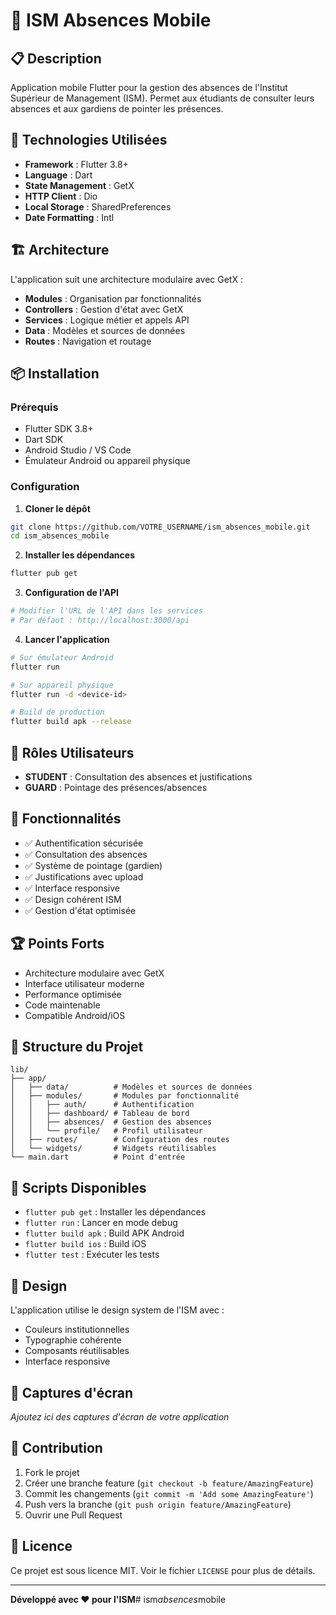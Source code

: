 # 📱 ISM Absences Mobile

## 📋 Description
Application mobile Flutter pour la gestion des absences de l'Institut Supérieur de Management (ISM). Permet aux étudiants de consulter leurs absences et aux gardiens de pointer les présences.

## 🚀 Technologies Utilisées
- **Framework** : Flutter 3.8+
- **Language** : Dart
- **State Management** : GetX
- **HTTP Client** : Dio
- **Local Storage** : SharedPreferences
- **Date Formatting** : Intl

## 🏗️ Architecture
L'application suit une architecture modulaire avec GetX :
- **Modules** : Organisation par fonctionnalités
- **Controllers** : Gestion d'état avec GetX
- **Services** : Logique métier et appels API
- **Data** : Modèles et sources de données
- **Routes** : Navigation et routage

## 📦 Installation

### Prérequis
- Flutter SDK 3.8+
- Dart SDK
- Android Studio / VS Code
- Émulateur Android ou appareil physique

### Configuration
1. **Cloner le dépôt**
```bash
git clone https://github.com/VOTRE_USERNAME/ism_absences_mobile.git
cd ism_absences_mobile
```

2. **Installer les dépendances**
```bash
flutter pub get
```

3. **Configuration de l'API**
```bash
# Modifier l'URL de l'API dans les services
# Par défaut : http://localhost:3000/api
```

4. **Lancer l'application**
```bash
# Sur émulateur Android
flutter run

# Sur appareil physique
flutter run -d <device-id>

# Build de production
flutter build apk --release
```

## 👥 Rôles Utilisateurs
- **STUDENT** : Consultation des absences et justifications
- **GUARD** : Pointage des présences/absences

## 📱 Fonctionnalités
- ✅ Authentification sécurisée
- ✅ Consultation des absences
- ✅ Système de pointage (gardien)
- ✅ Justifications avec upload
- ✅ Interface responsive
- ✅ Design cohérent ISM
- ✅ Gestion d'état optimisée

## 🏆 Points Forts
- Architecture modulaire avec GetX
- Interface utilisateur moderne
- Performance optimisée
- Code maintenable
- Compatible Android/iOS

## 📁 Structure du Projet
```
lib/
├── app/
│   ├── data/          # Modèles et sources de données
│   ├── modules/       # Modules par fonctionnalité
│   │   ├── auth/      # Authentification
│   │   ├── dashboard/ # Tableau de bord
│   │   ├── absences/  # Gestion des absences
│   │   └── profile/   # Profil utilisateur
│   ├── routes/        # Configuration des routes
│   └── widgets/       # Widgets réutilisables
└── main.dart          # Point d'entrée
```

## 🔧 Scripts Disponibles
- `flutter pub get` : Installer les dépendances
- `flutter run` : Lancer en mode debug
- `flutter build apk` : Build APK Android
- `flutter build ios` : Build iOS
- `flutter test` : Exécuter les tests

## 🎨 Design
L'application utilise le design system de l'ISM avec :
- Couleurs institutionnelles
- Typographie cohérente
- Composants réutilisables
- Interface responsive

## 📱 Captures d'écran
*Ajoutez ici des captures d'écran de votre application*

## 🤝 Contribution
1. Fork le projet
2. Créer une branche feature (`git checkout -b feature/AmazingFeature`)
3. Commit les changements (`git commit -m 'Add some AmazingFeature'`)
4. Push vers la branche (`git push origin feature/AmazingFeature`)
5. Ouvrir une Pull Request

## 📄 Licence
Ce projet est sous licence MIT. Voir le fichier `LICENSE` pour plus de détails.

---

**Développé avec ❤️ pour l'ISM**#   i s m _ a b s e n c e s _ m o b i l e  
 
